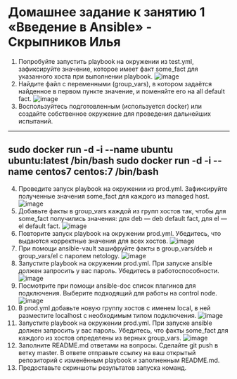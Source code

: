 # Домашнее задание к занятию 1 «Введение в Ansible» - Скрыпников Илья
1. Попробуйте запустить playbook на окружении из test.yml, зафиксируйте значение, которое имеет факт some_fact для указанного хоста при выполнении playbook.
![image](https://github.com/user-attachments/assets/65377855-10e2-419b-8683-e2be5293b9fb)
2. Найдите файл с переменными (group_vars), в котором задаётся найденное в первом пункте значение, и поменяйте его на all default fact.
![image](https://github.com/user-attachments/assets/bbc84e41-6ab4-42b9-b4f7-45720bb0350b)
3. Воспользуйтесь подготовленным (используется docker) или создайте собственное окружение для проведения дальнейших испытаний.
---
sudo docker run -d -i --name ubuntu ubuntu:latest /bin/bash
sudo docker run -d -i --name centos7 centos:7 /bin/bash
---
4. Проведите запуск playbook на окружении из prod.yml. Зафиксируйте полученные значения some_fact для каждого из managed host.
![image](https://github.com/user-attachments/assets/2d2fb2b3-e6c8-4d7d-93ad-7540fdf05428)
5. Добавьте факты в group_vars каждой из групп хостов так, чтобы для some_fact получились значения: для deb — deb default fact, для el — el default fact.
![image](https://github.com/user-attachments/assets/976789b5-2dda-4be0-8af6-cd1e86666da0)
6. Повторите запуск playbook на окружении prod.yml. Убедитесь, что выдаются корректные значения для всех хостов.
![image](https://github.com/user-attachments/assets/60f35778-d146-4e4a-bd83-fe1220110d2f)
7. При помощи ansible-vault зашифруйте факты в group_vars/deb и group_vars/el с паролем netology.
![image](https://github.com/user-attachments/assets/b34981f2-8414-45ed-85b9-bd58d137196f)
8. Запустите playbook на окружении prod.yml. При запуске ansible должен запросить у вас пароль. Убедитесь в работоспособности.
![image](https://github.com/user-attachments/assets/6b2d1ef6-a117-44cf-aac7-6d6bae8b8180)
9. Посмотрите при помощи ansible-doc список плагинов для подключения. Выберите подходящий для работы на control node.
![image](https://github.com/user-attachments/assets/78db2b38-d4d9-4077-9ab6-98a3ff474d00)
10. В prod.yml добавьте новую группу хостов с именем local, в ней разместите localhost с необходимым типом подключения.
![image](https://github.com/user-attachments/assets/67e688f3-756f-4d07-a6ee-6444736d009a)
11. Запустите playbook на окружении prod.yml. При запуске ansible должен запросить у вас пароль. Убедитесь, что факты some_fact для каждого из хостов определены из верных group_vars.
![image](https://github.com/user-attachments/assets/796f731c-2dd6-4b13-a076-222579536bc9)
12. Заполните README.md ответами на вопросы. Сделайте git push в ветку master. В ответе отправьте ссылку на ваш открытый репозиторий с изменённым playbook и заполненным README.md.
13. Предоставьте скриншоты результатов запуска команд.
